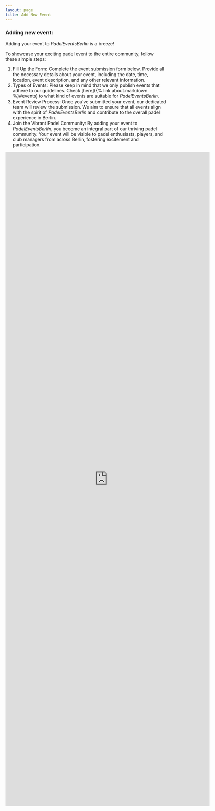```yaml
---
layout: page
title: Add New Event
---
```


### Adding new event:


Adding your event to *PadelEventsBerlin* is a breeze! 

To showcase your exciting padel event to the entire community, follow these simple steps:

1. Fill Up the Form: Complete the event submission form below. Provide all the necessary details about your event, including the date, time, location, event description, and any other relevant information. 
2. Types of Events: Please keep in mind that we only publish events that adhere to our guidelines. Check [here]({% link about.markdown %}#events) to  what kind of events are suitable for *PadelEventsBerlin*.
3. Event Review Process: Once you've submitted your event, our dedicated team will review the submission. We aim to ensure that all events align with the spirit of *PadelEventsBerlin* and contribute to the overall padel experience in Berlin.
4. Join the Vibrant Padel Community: By adding your event to *PadelEventsBerlin*, you become an integral part of our thriving padel community. Your event will be visible to padel enthusiasts, players, and club managers from across Berlin, fostering excitement and participation.

<iframe src="https://docs.google.com/forms/d/e/1FAIpQLSfxBYtH-ARdl4yfBVtVtb5cnlL_b_D0DObk7KiXBtGX_hs3AA/viewform?embedded=true" width="640" height="2050" frameborder="0" marginheight="0" marginwidth="0">Loading…</iframe>

